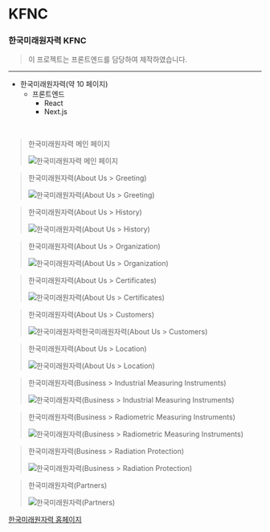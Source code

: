 # KFNC

### 한국미래원자력 KFNC

> 이 프로젝트는 프론트엔드를 담당하여 제작하였습니다.

---

- 한국미래원자력(약 10 페이지)
    - 프론트엔드
        - React
        - Next.js

<br />

> 한국미래원자력 메인 페이지
>
> <img src="images/main.png" alt="한국미래원자력 메인 페이지" />

> 한국미래원자력(About Us > Greeting)
>
> <img src="images/about_greeting.png" alt="한국미래원자력(About Us > Greeting)" />

> 한국미래원자력(About Us > History)
>
> <img src="images/about_history.png" alt="한국미래원자력(About Us > History)" />

> 한국미래원자력(About Us > Organization)
>
> <img src="images/about_organization.png" alt="한국미래원자력(About Us > Organization)" />

> 한국미래원자력(About Us > Certificates)
>
> <img src="images/about_certificates.png" alt="한국미래원자력(About Us > Certificates)" />

> 한국미래원자력(About Us > Customers)
>
> <img src="images/about_customer.png" alt="한국미래원자력한국미래원자력(About Us > Customers)" />

> 한국미래원자력(About Us > Location)
>
> <img src="images/about_location.png" alt="한국미래원자력(About Us > Location)" />

> 한국미래원자력(Business > Industrial Measuring Instruments)
>
> <img src="images/business_portfolio.png" alt="한국미래원자력(Business > Industrial Measuring Instruments)" />

> 한국미래원자력(Business > Radiometric Measuring Instruments)
>
> <img src="images/business-radiometric.png" alt="한국미래원자력(Business > Radiometric Measuring Instruments)" />

> 한국미래원자력(Business > Radiation Protection)
>
> <img src="images/business_radiation_protection.png" alt="한국미래원자력(Business > Radiation Protection)" />

> 한국미래원자력(Partners)
>
> <img src="images/partners.png" alt="한국미래원자력(Partners)" />

[한국미래원자력 홈페이지](http://www.kfnc.co.kr)